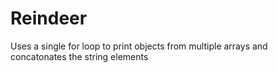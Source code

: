 # Reindeer
Uses a single for loop to print objects from multiple arrays and concatonates the string elements